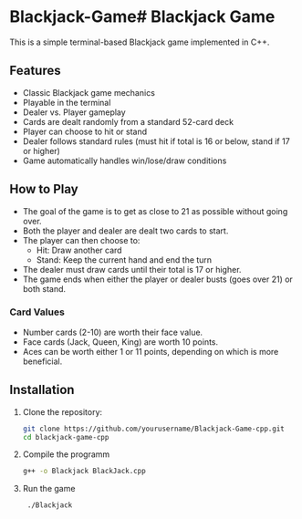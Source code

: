 # Blackjack-Game# Blackjack Game

This is a simple terminal-based Blackjack game implemented in C++.

## Features

- Classic Blackjack game mechanics
- Playable in the terminal
- Dealer vs. Player gameplay
- Cards are dealt randomly from a standard 52-card deck
- Player can choose to hit or stand
- Dealer follows standard rules (must hit if total is 16 or below, stand if 17 or higher)
- Game automatically handles win/lose/draw conditions

## How to Play

- The goal of the game is to get as close to 21 as possible without going over.
- Both the player and dealer are dealt two cards to start.
- The player can then choose to:
  - Hit: Draw another card
  - Stand: Keep the current hand and end the turn
- The dealer must draw cards until their total is 17 or higher.
- The game ends when either the player or dealer busts (goes over 21) or both stand.

### Card Values

- Number cards (2-10) are worth their face value.
- Face cards (Jack, Queen, King) are worth 10 points.
- Aces can be worth either 1 or 11 points, depending on which is more beneficial.

## Installation

1. Clone the repository:
   ```bash
   git clone https://github.com/yourusername/Blackjack-Game-cpp.git
   cd blackjack-game-cpp
2. Compile the programm
   ```bash
   g++ -o Blackjack BlackJack.cpp
3. Run the game
   ```bash
    ./Blackjack

